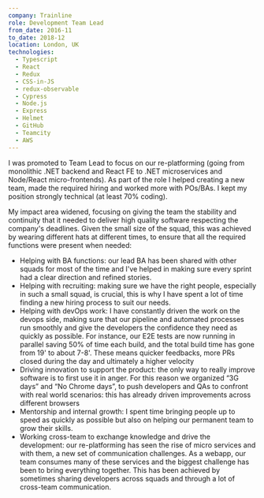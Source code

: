 ```yaml
---
company: Trainline
role: Development Team Lead
from_date: 2016-11
to_date: 2018-12
location: London, UK
technologies:
  - Typescript
  - React
  - Redux
  - CSS-in-JS
  - redux-observable
  - Cypress
  - Node.js
  - Express
  - Helmet
  - GitHub
  - Teamcity
  - AWS
---
```


I was promoted to Team Lead to focus on our re-platforming (going from monolithic .NET backend and React FE to .NET microservices and Node/React micro-frontends). As part of the role I helped creating a new team, made the required hiring and worked more with POs/BAs. I kept my position strongly technical (at least 70% coding).

My impact area widened, focusing on giving the team the stability and continuity that it needed to deliver high quality software respecting the company's deadlines. Given the small size of the squad, this was achieved by wearing different hats at different times, to ensure that all the required functions were present when needed:

- Helping with BA functions: our lead BA has been shared with other squads for
  most of the time and I've helped in making sure every sprint had a clear
  direction and refined stories.
- Helping with recruiting: making sure we have the right people, especially in such a small squad, is crucial, this is why I have spent a lot of time finding a new hiring process to suit our needs.
- Helping with devOps work: I have constantly driven the work on the devops
  side, making sure that our pipeline and automated processes run smoothly
  and give the developers the confidence they need as quickly as possible. For instance, our E2E tests are now running in parallel saving 50% of time each build, and the total build time has gone from 19' to about 7-8'. These means quicker feedbacks, more PRs closed during the day and ultimately a higher velocity
- Driving innovation to support the product: the only way to really improve
  software is to first use it in anger. For this reason we organized “3G days” and “No Chrome days”, to push developers and QAs to confront with real world scenarios: this has already driven improvements across different browsers
- Mentorship and internal growth: I spent time bringing people up to
  speed as quickly as possible but also on helping our permanent team to grow their skills.
- Working cross-team to exchange knowledge and drive the development: our
  re-platforming has seen the rise of micro services and with them, a new set of communication challenges. As a webapp, our team consumes many of
  these services and the biggest challenge has been to bring everything
  together. This has been achieved by sometimes sharing developers across
  squads and through a lot of cross-team communication.
